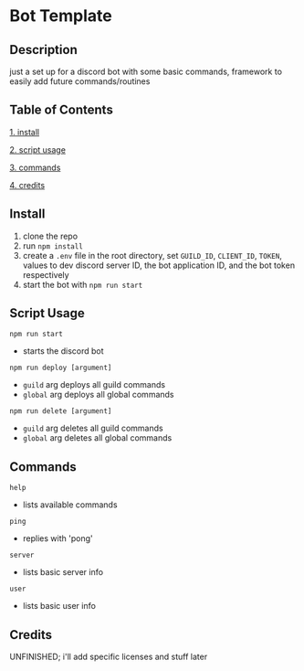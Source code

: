 # Bot Template
## Description
just a set up for a discord bot with some basic commands, framework to easily add future commands/routines

## Table of Contents
[1. install](#install)

[2. script usage](#script-usage)

[3. commands](#commands)

[4. credits](#credits)

## Install
1. clone the repo
2. run `npm install`
3. create a `.env` file in the root directory, set `GUILD_ID`, `CLIENT_ID`, `TOKEN`, values to dev discord server ID, the bot application ID, and the bot token respectively
4. start the bot with `npm run start`

## Script Usage
`npm run start`
- starts the discord bot

`npm run deploy [argument]` 
- `guild` arg deploys all guild commands
- `global` arg deploys all global commands

`npm run delete [argument]` 
- `guild` arg deletes all guild commands   
- `global` arg deletes all global commands

## Commands

`help`
- lists available commands

`ping`
- replies with 'pong'

`server`
- lists basic server info

`user`
- lists basic user info

## Credits
UNFINISHED; i'll add specific licenses and stuff later